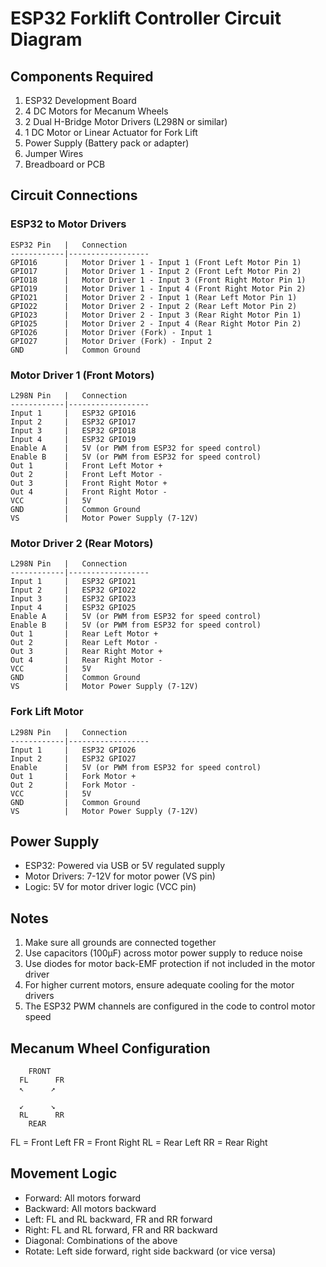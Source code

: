 # ESP32 Forklift Controller Circuit Diagram

## Components Required

1. ESP32 Development Board
2. 4 DC Motors for Mecanum Wheels
3. 2 Dual H-Bridge Motor Drivers (L298N or similar)
4. 1 DC Motor or Linear Actuator for Fork Lift
5. Power Supply (Battery pack or adapter)
6. Jumper Wires
7. Breadboard or PCB

## Circuit Connections

### ESP32 to Motor Drivers

```
ESP32 Pin   |   Connection
------------|------------------
GPIO16      |   Motor Driver 1 - Input 1 (Front Left Motor Pin 1)
GPIO17      |   Motor Driver 1 - Input 2 (Front Left Motor Pin 2)
GPIO18      |   Motor Driver 1 - Input 3 (Front Right Motor Pin 1)
GPIO19      |   Motor Driver 1 - Input 4 (Front Right Motor Pin 2)
GPIO21      |   Motor Driver 2 - Input 1 (Rear Left Motor Pin 1)
GPIO22      |   Motor Driver 2 - Input 2 (Rear Left Motor Pin 2)
GPIO23      |   Motor Driver 2 - Input 3 (Rear Right Motor Pin 1)
GPIO25      |   Motor Driver 2 - Input 4 (Rear Right Motor Pin 2)
GPIO26      |   Motor Driver (Fork) - Input 1
GPIO27      |   Motor Driver (Fork) - Input 2
GND         |   Common Ground
```

### Motor Driver 1 (Front Motors)

```
L298N Pin   |   Connection
------------|------------------
Input 1     |   ESP32 GPIO16
Input 2     |   ESP32 GPIO17
Input 3     |   ESP32 GPIO18
Input 4     |   ESP32 GPIO19
Enable A    |   5V (or PWM from ESP32 for speed control)
Enable B    |   5V (or PWM from ESP32 for speed control)
Out 1       |   Front Left Motor +
Out 2       |   Front Left Motor -
Out 3       |   Front Right Motor +
Out 4       |   Front Right Motor -
VCC         |   5V
GND         |   Common Ground
VS          |   Motor Power Supply (7-12V)
```

### Motor Driver 2 (Rear Motors)

```
L298N Pin   |   Connection
------------|------------------
Input 1     |   ESP32 GPIO21
Input 2     |   ESP32 GPIO22
Input 3     |   ESP32 GPIO23
Input 4     |   ESP32 GPIO25
Enable A    |   5V (or PWM from ESP32 for speed control)
Enable B    |   5V (or PWM from ESP32 for speed control)
Out 1       |   Rear Left Motor +
Out 2       |   Rear Left Motor -
Out 3       |   Rear Right Motor +
Out 4       |   Rear Right Motor -
VCC         |   5V
GND         |   Common Ground
VS          |   Motor Power Supply (7-12V)
```

### Fork Lift Motor

```
L298N Pin   |   Connection
------------|------------------
Input 1     |   ESP32 GPIO26
Input 2     |   ESP32 GPIO27
Enable      |   5V (or PWM from ESP32 for speed control)
Out 1       |   Fork Motor +
Out 2       |   Fork Motor -
VCC         |   5V
GND         |   Common Ground
VS          |   Motor Power Supply (7-12V)
```

## Power Supply

- ESP32: Powered via USB or 5V regulated supply
- Motor Drivers: 7-12V for motor power (VS pin)
- Logic: 5V for motor driver logic (VCC pin)

## Notes

1. Make sure all grounds are connected together
2. Use capacitors (100μF) across motor power supply to reduce noise
3. Use diodes for motor back-EMF protection if not included in the motor driver
4. For higher current motors, ensure adequate cooling for the motor drivers
5. The ESP32 PWM channels are configured in the code to control motor speed

## Mecanum Wheel Configuration

```
    FRONT
  FL      FR
  ↖      ↗
    
  ↙      ↘
  RL      RR
    REAR
```

FL = Front Left
FR = Front Right
RL = Rear Left
RR = Rear Right

## Movement Logic

- Forward: All motors forward
- Backward: All motors backward
- Left: FL and RL backward, FR and RR forward
- Right: FL and RL forward, FR and RR backward
- Diagonal: Combinations of the above
- Rotate: Left side forward, right side backward (or vice versa)
